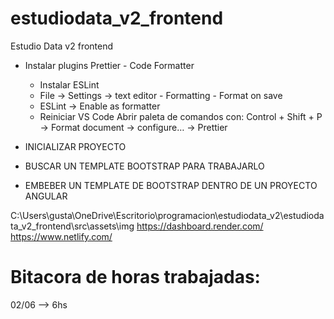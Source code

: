 # estudiodata_v2_frontend
Estudio Data v2 frontend

- Instalar plugins Prettier - Code Formatter
	- Instalar ESLint
	- File -> Settings -> text editor - Formatting - Format on save
	- ESLint -> Enable as formatter
	- Reiniciar VS Code
Abrir paleta de comandos con: Control + Shift + P -> Format document -> configure… -> Prettier

- INICIALIZAR PROYECTO
- BUSCAR UN TEMPLATE BOOTSTRAP PARA TRABAJARLO
- EMBEBER UN TEMPLATE DE BOOTSTRAP DENTRO DE UN PROYECTO ANGULAR




C:\Users\gusta\OneDrive\Escritorio\programacion\estudiodata_v2\estudiodata_v2_frontend\src\assets\img
https://dashboard.render.com/
https://www.netlify.com/

# Bitacora de horas trabajadas:
02/06 --> 6hs